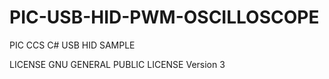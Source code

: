 PIC-USB-HID-PWM-OSCILLOSCOPE
============================

PIC CCS C# USB HID SAMPLE

LICENSE GNU GENERAL PUBLIC LICENSE Version 3

